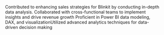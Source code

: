 Contributed to enhancing sales strategies for Blinkit by conducting in-depth data analysis. 
Collaborated with cross-functional teams to implement insights and drive revenue growth
Proficient in Power BI data modeling, DAX, and visualizationUtilized advanced analytics techniques for data-driven decision making
